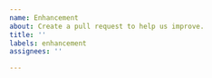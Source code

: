 ```yaml
---
name: Enhancement
about: Create a pull request to help us improve.
title: ''
labels: enhancement
assignees: ''

---
```

<!-- Provide a general summary in the Title above and Desciption below -->

<!-- Please Click the "Preview" tab before you submit to ensure the formatting is correct. -->
